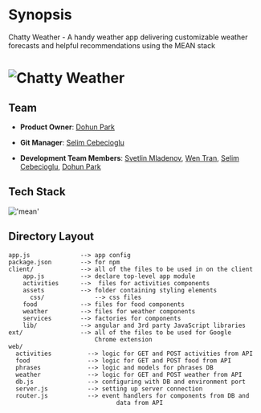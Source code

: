 # Synopsis

Chatty Weather - A handy weather app delivering customizable weather forecasts and helpful recommendations using the MEAN stack

# ![Chatty Weather](/client/assets/chatty_weather.png)

## Team

 - __Product Owner__: [Dohun Park](https://github.com/DOH1211)

- __Git Manager__: [Selim Cebecioglu](https://github.com/selimc)

- __Development Team Members__: [Svetlin Mladenov](http://github.com/sveem), [Wen Tran](https://github.com/wentran), [Selim Cebecioglu](https://github.com/selimc), [Dohun Park](https://github.com/DOH1211)

## Tech Stack

!['mean'](/client/assests/mean.png)

## Directory Layout
    
    app.js              --> app config
    package.json        --> for npm
    client/             --> all of the files to be used in on the client 
        app.js          --> declare top-level app module
        activities      -->  files for activities components
        assets          --> folder containing styling elements 
          css/              --> css files
        food            --> files for food components
        weather         --> files for weather components
        services        --> factories for components
        lib/            --> angular and 3rd party JavaScript libraries
    ext/                --> all of the files to be used for Google    
                            Chrome extension
    web/
      activities          --> logic for GET and POST activities from API
      food                --> logic for GET and POST food from API
      phrases             --> logic and models for phrases DB 
      weather             --> logic for GET and POST weather from API
      db.js               --> configuring with DB and environment port
      server.js           --> setting up server connection
      router.js           --> event handlers for components from DB and 
                                  data from API
    